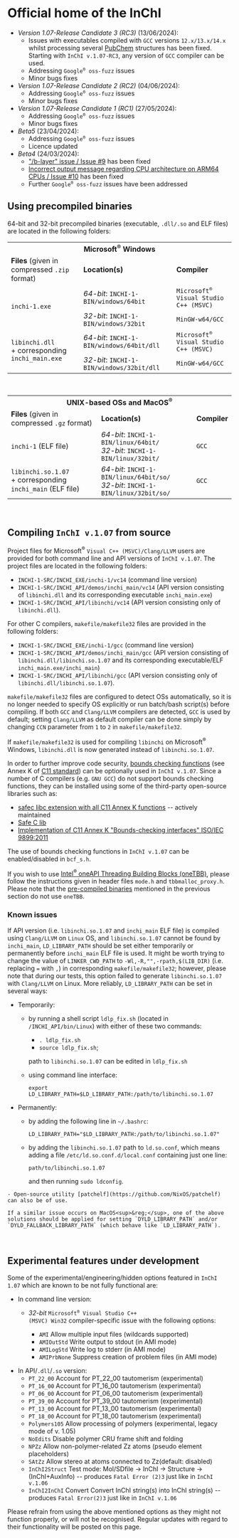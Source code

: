 # Official home of the InChI

- <em>Version 1.07-Release Candidate 3 (RC3)</em> (13/06/2024):
  - Issues with executables compiled with `GCC` versions `12.x/13.x/14.x` whilst processing several [PubChem](https://pubchem.ncbi.nlm.nih.gov/) structures has been fixed. Starting with `InChI v.1.07-RC3`, any version of `GCC` compiler can be used.
  - Addressing <code>Google<sup>&reg;</sup> oss-fuzz</code> issues
  - Minor bugs fixes
- <em>Version 1.07-Release Candidate 2 (RC2)</em> (04/06/2024):
  - Addressing <code>Google<sup>&reg;</sup> oss-fuzz</code> issues
  - Minor bugs fixes
- <em>Version 1.07-Release Candidate 1 (RC1)</em> (27/05/2024):
  - Addressing <code>Google<sup>&reg;</sup> oss-fuzz</code> issues
  - Minor bugs fixes
- <em>Beta5</em> (23/04/2024):
  - Addressing <code>Google<sup>&reg;</sup> oss-fuzz</code> issues
  - Licence updated
- <em>Beta4</em> (24/03/2024):
  - ["/b-layer" issue / Issue #9](https://github.com/IUPAC-InChI/InChI/issues/9#issue-2151944482) has been fixed
  - [Incorrect output message regarding CPU architecture on ARM64 CPUs / Issue #10](https://github.com/IUPAC-InChI/InChI/issues/10#issue-2169630260) has been fixed
  - Further <code>Google<sup>&reg;</sup> oss-fuzz</code> issues have been addressed

## Using precompiled binaries

64-bit and 32-bit precompiled binaries (executable, `.dll/.so` and ELF files) are located in the following folders:
<br />
<table id="Win">
  <tr>
    <td colspan="3" align="center"><strong>Microsoft<sup>&reg;</sup> Windows</strong></td>
  </tr>
  <tr>
    <td>
      <strong>Files</strong> (given in compressed <code>.zip</code> format)
    </td>
    <td>
      <strong>Location(s)</strong>
    </td>
    <td>
      <strong>Compiler</strong>
    </td>
  </tr>
  <tc>
    <td rowspan="2">
      <code>inchi-1.exe</code>
    </td>
    <td>
      <em>64-bit</em>: <code>INCHI-1-BIN/windows/64bit</code>
    </td>
    <td>
      <code>Microsoft<sup>&reg;</sup> Visual Studio C++ (MSVC)</code>
    </td>
  </tr>
  <tr>
    <td>
      <em>32-bit</em>: <code>INCHI-1-BIN/windows/32bit</code>
    </td>
    <td>
      <code>MinGW-w64/GCC</code>
    </td>
  </tr>
  <tc>
    <td rowspan="2">
      <code>libinchi.dll</code><br /> + corresponding <code>inchi_main.exe</code>
    </td>
    <td>
      <em>64-bit</em>: <code>INCHI-1-BIN/windows/64bit/dll</code>
    </td>
    <td>
      <code>Microsoft<sup>&reg;</sup> Visual Studio C++ (MSVC)</code>
    </td>
  </tr>
  <tr>
    <td>
      <em>32-bit</em>: <code>INCHI-1-BIN/windows/32bit/dll</code>
    </td>
    <td>
      <code>MinGW-w64/GCC</code>
    </td>
  </tr>
</table>
<br />
<table id="OtherOS">
  <tr>
    <td colspan="3" align="center"><strong>UNIX-based OSs and MacOS<sup>&reg;</sup></strong></td>
  </tr>
  <tr>
    <td>
      <strong>Files</strong> (given in compressed <code>.gz</code> format)
    </td>
    <td>
      <strong>Location(s)</strong>
    </td>
    <td>
      <strong>Compiler</strong>
    </td>
  </tr>
  <tc>
    <td>
      <code>inchi-1</code> (ELF file)
    </td>
    <td>
      <em>64-bit</em>: <code>INCHI-1-BIN/linux/64bit/</code><br />
      <em>32-bit</em>: <code>INCHI-1-BIN/linux/32bit/</code>
    </td>
    <td>
      <code>GCC</code>
    </td>
  </tr>
  <tc>
    <td>
      <code>libinchi.so.1.07</code><br /> + corresponding <code>inchi_main</code> (ELF file)
    </td>
    <td>
      <em>64-bit</em>: <code>INCHI-1-BIN/linux/64bit/so/</code><br />
      <em>32-bit</em>: <code>INCHI-1-BIN/linux/32bit/so/</code>
    </td>
    <td>
      <code>GCC</code>
    </td>
  </tr>
</table>
<!--Please note that 32-bit binaries have to be compiled from the source, although the use of 64-bit versions is highly recommended.-->
<br />

## Compiling `InChI v.1.07` from source

Project files for Microsoft<sup>&reg;</sup> `Visual C++ (MSVC)/Clang/LLVM` users are provided for both command line and API versions of `InChI v.1.07`. The project files are located in the following folders:

- `INCHI-1-SRC/INCHI_EXE/inchi-1/vc14` (command line version)
- `INCHI-1-SRC/INCHI_API/demos/inchi_main/vc14` (API version consisting of `libinchi.dll` and its corresponding executable `inchi_main.exe`)
- `INCHI-1-SRC/INCHI_API/libinchi/vc14` (API version consisting only of `libinchi.dll`).

For other C compilers, `makefile/makefile32` files are provided in the following folders:

- `INCHI-1-SRC/INCHI_EXE/inchi-1/gcc` (command line version)
- `INCHI-1-SRC/INCHI_API/demos/inchi_main/gcc` (API version consisting of `libinchi.dll/libinchi.so.1.07` and its corresponding executable/ELF `inchi_main.exe/inchi_main`)
- `INCHI-1-SRC/INCHI_API/libinchi/gcc` (API version consisting only of `libinchi.dll/libinchi.so.1.07`).

<a id="MAKEFILE"></a>

`makefile/makefile32` files are configured to detect OSs automatically, so it is no longer needed to specify OS explicitly or run batch/bash script(s) before compiling. If both `GCC` and `Clang/LLVM` compilers are detected, `GCC` is used by default; setting `Clang/LLVM` as default compiler can be done simply by changing `CCN` parameter from `1` to `2` in `makefile/makefile32`.

If `makefile/makefile32` is used for compiling `libinchi` on Microsoft<sup>&reg;</sup> Windows, `libinchi.dll` is now generated instead of `libinchi.so.1.07`.

<a id="BCF"></a>

In order to further improve code security, [bounds checking functions](https://wiki.sei.cmu.edu/confluence/display/c/Scope) (see Annex K of [C11 standard](https://en.cppreference.com/w/c/11)) can be optionally used in `InChI v.1.07`. Since a number of C compilers (e.g. `GNU GCC`) do not support bounds checking functions, they can be installed using some of the third-party open-source libraries such as:

- [safec libc extension with all C11 Annex K functions](https://github.com/rurban/safeclib) -- actively maintained
- [Safe C lib](https://sourceforge.net/projects/safeclib/)
- [Implementation of C11 Annex K "Bounds-checking interfaces" ISO/IEC 9899:2011](https://github.com/sbaresearch/slibc)

The use of bounds checking functions in `InChI v.1.07` can be enabled/disabled in `bcf_s.h`.

If you wish to use [Intel<sup>&reg;</sup> oneAPI Threading Building Blocks (oneTBB)](https://github.com/oneapi-src/oneTBB), please follow the instructions given in header files `mode.h` and `tbbmalloc_proxy.h`. Please note that the [pre-compiled binaries](#using-precompiled-binaries) mentioned in the previous section do not use `oneTBB`.

### Known issues

<!--
1. In case `GCC` is used to compile `InChI v.1.07`, `GCC` version `11.x` is recommended, since compiling any `InChI` version (incl. `v.1.07` and `v.1.06`) using `GCC` versions `12.x` and `13.x` can produce very rare segmentation errors whilst processing the following [PubChem](https://pubchem.ncbi.nlm.nih.gov/) structures: [453841144](https://pubchem.ncbi.nlm.nih.gov/substance/453841144), [453979403](https://pubchem.ncbi.nlm.nih.gov/substance/453979403), [450031964](https://pubchem.ncbi.nlm.nih.gov/substance/450031964), [449987684](https://pubchem.ncbi.nlm.nih.gov/substance/449987684), [448775139](https://pubchem.ncbi.nlm.nih.gov/substance/448775139), [448753468](https://pubchem.ncbi.nlm.nih.gov/substance/448753468), [448623641](https://pubchem.ncbi.nlm.nih.gov/substance/448623641). This issue is expected to be fixed in the forthcoming update of `InChI v.1.07`.
-->
If API version (i.e. `libinchi.so.1.07` and `inchi_main` ELF file) is compiled using `Clang/LLVM` on `Linux` OS, and `libinchi.so.1.07` cannot be found by `inchi_main`, `LD_LIBRARY_PATH` should be set either temporarily or permanently before `inchi_main` ELF file is used.
It might be worth trying to change the value of `LINKER_CWD_PATH` to `-Wl,-R,"",-rpath,$(LIB_DIR)` (i.e. replacing `=` with `,`) in corresponding `makefile/makefile32`; however, please note that during our tests, this option failed to generate `libinchi.so.1.07` with `Clang/LLVM` on Linux.
More reliably, `LD_LIBRARY_PATH` can be set in several ways:

   - Temporarily:
  
     - by running a shell script `ldlp_fix.sh` (located in `/INCHI_API/bin/Linux`) with either of these two commands:
       - `. ldlp_fix.sh`
       - `source ldlp_fix.sh`;

        path to `libinchi.so.1.07` can be edited in `ldlp_fix.sh`
     - using command line interface:

       ```
       export LD_LIBRARY_PATH=$LD_LIBRARY_PATH:/path/to/libinchi.so.1.07
       ```

   - Permanently:
     - by adding the following line in `~/.bashrc`:

         ```
         LD_LIBRARY_PATH="$LD_LIBRARY_PATH:/path/to/libinchi.so.1.07"
         ```

     - by adding the `libinchi.so.1.07` path to `ld.so.conf`, which means adding a file `/etc/ld.so.conf.d/local.conf` containing just one line:

         ```
         path/to/libinchi.so.1.07
         ```

         and then running `sudo ldconfig`.

    - Open-source utility [patchelf](https://github.com/NixOS/patchelf) can also be of use.
  
    If a similar issue occurs on MacOS<sup>&reg;</sup>, one of the above solutions should be applied for setting `DYLD_LIBRARY_PATH` and/or `DYLD_FALLBACK_LIBRARY_PATH` (which behave like `LD_LIBRARY_PATH`).
<br />

## Experimental features under development

Some of the experimental/engineering/hidden options featured in `InChI 1.07` which are known to be not fully functional are:

- In command line version:

  - <em>32-bit</em> <code>Microsoft<sup>&reg;</sup> Visual Studio C++ (MSVC) Win32</code> compiler-specific issue with the following options:

    - `AMI`         Allow multiple input files (wildcards supported)
    - `AMIOutStd`   Write output to stdout (in AMI mode)
    - `AMILogStd`   Write log to stderr (in AMI mode)
    - `AMIPrbNone`  Suppress creation of problem files (in AMI mode)
  
<!-- 
  -  `MERGE`       Use bMergeAllInputStructures
  -  `DSB`         Use REQ_MODE_NO_ALT_SBONDS
  -  `NOHDR`       Use bNoStructLabels
  -  `NOUUSB`      Use REQ_MODE_SB_IGN_ALL_UU
  -  `NOUUSC`      Use REQ_MODE_SC_IGN_ALL_UU
  -  `FixRad`      Set bFixAdjacentRad
  -  `DoneOnly`    Set bIgnoreUnchanged
  -  `DISCONSALT:0|1`     Set bDisconnectSalts
  -  `DISCONMETAL:0|1`    Set bDisconnectCoord
  -  `DISCONMETALCHKVAL:0|1` Set bDisconnectCoordChkVal
  -  `RECONMETAL:0|1`     Set bReconnectCoord
  -  `MERGESALTTG:0|1`    Set bMergeSaltTGroups
  -  `UNCHARGEDACIDS:0|1` Set bUnchargedAcidTaut
  -  `ACIDTAUT:0|1|2`     Set bAcidTautomerism
  -  `AUXINFO:0|1|2`      Set AuxInfo print options
  -  `SDFID`       ...
  -  `PLAINP`      ....
  -  `ANNPLAIN`    ....
-->
- In API/`.dll`/`.so` version:
  - `PT_22_00`    Account for PT_22_00 tautomerism (experimental)
  - `PT_16_00`    Account for PT_16_00 tautomerism (experimental)
  - `PT_06_00`    Account for PT_06_00 tautomerism (experimental)
  - `PT_39_00`    Account for PT_39_00 tautomerism (experimental)
  - `PT_13_00`    Account for PT_13_00 tautomerism (experimental)
  - `PT_18_00`    Account for PT_18_00 tautomerism (experimental)
  - `Polymers105` Allow processing of polymers (experimental, legacy mode of v. 1.05)
  - `NoEdits`     Disable polymer CRU frame shift and folding
  - `NPZz`        Allow non-polymer-related Zz atoms (pseudo element placeholders)
  - `SAtZz`       Allow stereo at atoms connected to Zz(default: disabled)
  - `InChI2Struct` Test mode: Mol/SDfile -> InChI -> Structure -> (InChI+AuxInfo) -- produces `Fatal Error (2)3` just like in `InChI v.1.06`
  - `InChI2InChI`  Convert  Convert InChI string(s) into InChI string(s) -- produces `Fatal Error(2)3` just like in `InChI v.1.06`

Please refrain from using the above mentioned options as they might not function properly, or will not be recognised. Regular updates with regard to their functionality will be posted on this page.
